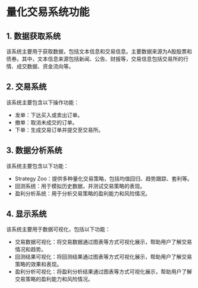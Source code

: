 # 量化交易系统功能

## 1. 数据获取系统

该系统主要用于获取数据，包括文本信息和交易信息。主要数据来源为A股股票和债券。其中，文本信息来源包括新闻、公告、财报等，交易信息包括交易所的行情、成交数据、资金流向等。

## 2. 交易系统

该系统主要包含以下操作功能：

- 发单：下达买入或卖出订单。
- 撤单：取消未成交的订单。
- 下单：生成交易订单并提交至交易所。

## 3. 数据分析系统

该系统主要包含以下功能：

- Strategy Zoo：提供多种量化交易策略，包括均值回归、趋势跟踪、套利等。
- 回测系统：用于模拟历史数据，并测试交易策略的表现。
- 盈利分析系统：用于分析交易策略的盈利能力和风险情况。

## 4. 显示系统

该系统主要用于数据可视化，包括以下功能：

- 交易数据可视化：将交易数据通过图表等方式可视化展示，帮助用户了解交易情况和趋势。
- 回测结果可视化：将回测结果通过图表等方式可视化展示，帮助用户了解交易策略的效果和表现。
- 盈利分析可视化：将盈利分析结果通过图表等方式可视化展示，帮助用户了解交易策略的盈利能力和风险情况。

